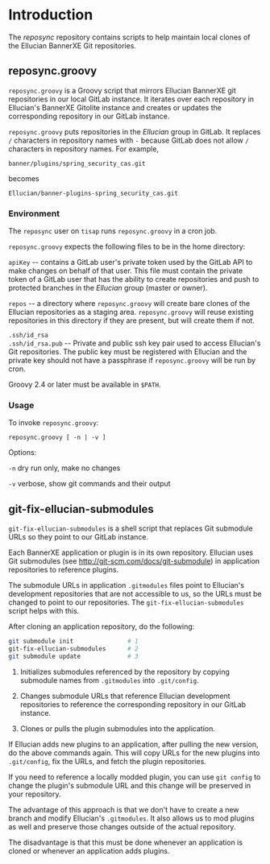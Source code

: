 # Introduction

The _reposync_ repository contains scripts to help maintain local clones of the
Ellucian BannerXE Git repositories.

## reposync.groovy

`reposync.groovy` is a Groovy script that mirrors Ellucian BannerXE git
repositories in our local GitLab instance.  It iterates over each
repository in Ellucian's BannerXE Gitolite instance and creates or updates the
corresponding repository in our GitLab instance.

`reposync.groovy` puts repositories in the _Ellucian_ group in GitLab.
It replaces `/` characters in repository names with `-` because
GitLab does not allow `/` characters in repository names.  For example,

```
banner/plugins/spring_security_cas.git
```

becomes

```
Ellucian/banner-plugins-spring_security_cas.git
```


### Environment

The `reposync` user on `tisap` runs `reposync.groovy` in a cron job.

`reposync.groovy` expects the following files to be in the home directory:

`apiKey` -- contains a GitLab user's private token used by the GitLab API to
make changes on behalf of that user.  This file must contain the private token
of a GitLab user that has the ability to create repositories and push to
protected branches in the _Ellucian_ group (master or owner).

`repos` -- a directory where `reposync.groovy` will create bare clones of the
Ellucian repositories as a staging area.  `reposync.groovy` will reuse existing
repositories in this directory if they are present, but will create them if not.

`.ssh/id_rsa`  
`.ssh/id_rsa.pub` -- Private and public ssh key pair used to access Ellucian's
Git repositories.  The public key must be registered with Ellucian and the
private key should not have a passphrase if `reposync.groovy` will be run by
cron.

Groovy 2.4 or later must be available in `$PATH`.

### Usage

To invoke `reposync.groovy`:

```
reposync.groovy [ -n | -v ]
```
Options:

`-n` dry run only, make no changes

`-v` verbose, show git commands and their output

## git-fix-ellucian-submodules

`git-fix-ellucian-submodules` is a shell script that replaces Git submodule URLs
so they point to our GitLab instance.

Each BannerXE application or plugin is in its own repository.  Ellucian uses Git
submodules (see http://git-scm.com/docs/git-submodule) in application
repositories to reference plugins.

The submodule URLs in application `.gitmodules` files point to Ellucian's
development repositories that are not accessible to us, so the URLs must be
changed to point to our repositories.  The `git-fix-ellucian-submodules` script
helps with this.

After cloning an application repository, do the following:

```bash
git submodule init               # 1
git-fix-ellucian-submodules      # 2
git submodule update             # 3
```

1. Initializes submodules referenced by the repository by copying submodule names
from `.gitmodules` into `.git/config`.

2. Changes submodule URLs that reference Ellucian development repositories to
reference the corresponding repository in our GitLab instance.

3. Clones or pulls the plugin submodules into the application.

If Ellucian adds new plugins to an application, after pulling the new version,
do the above commands again.  This will copy URLs for the new plugins into
`.git/config`, fix the URLs, and fetch the plugin repositories.

If you need to reference a locally modded plugin, you can use `git config` to
change the plugin's submodule URL and this change will be preserved in your
repository.

The advantage of this approach is that we don't have to create a new branch and
modify Ellucian's `.gitmodules`.  It also allows us to mod plugins as well and
preserve those changes outside of the actual repository.

The disadvantage is that this must be done whenever an application is cloned or
whenever an application adds plugins.
